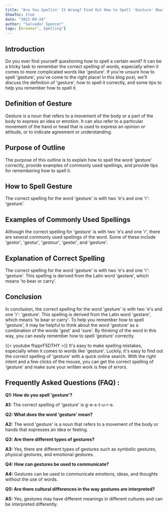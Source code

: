 ```yaml
---
title: "Are You Spellin' It Wrong? Find Out How to Spell 'Gesture' Now!"
ShowToc: true 
date: "2022-09-24"
author: "Salvador Spencer" 
tags: [Grammar", Spelling"]
---
```

## Introduction

Do you ever find yourself questioning how to spell a certain word? It can be a tricky task to remember the correct spelling of words, especially when it comes to more complicated words like 'gesture'. If you're unsure how to spell 'gesture', you've come to the right place! In this blog post, we'll discuss the definition of 'gesture', how to spell it correctly, and some tips to help you remember how to spell it.

## Definition of Gesture

Gesture is a noun that refers to a movement of the body or a part of the body to express an idea or emotion. It can also refer to a particular movement of the hand or head that is used to express an opinion or attitude, or to indicate agreement or understanding.

## Purpose of Outline

The purpose of this outline is to explain how to spell the word 'gesture' correctly, provide examples of commonly used spellings, and provide tips for remembering how to spell it.

## How to Spell Gesture

The correct spelling for the word 'gesture' is with two 'e's and one 'r': 'gesture'.

## Examples of Commonly Used Spellings

Although the correct spelling for 'gesture' is with two 'e's and one 'r', there are several commonly used spellings of the word. Some of these include 'gestor', 'gestur', 'gestour', 'gester', and 'gesture'.

## Explanation of Correct Spelling

The correct spelling for the word 'gesture' is with two 'e's and one 'r': 'gesture'. This spelling is derived from the Latin word 'gestare', which means 'to bear or carry'.

## Conclusion

In conclusion, the correct spelling for the word 'gesture' is with two 'e's and one 'r': 'gesture'. This spelling is derived from the Latin word 'gestare', which means 'to bear or carry'. To help you remember how to spell 'gesture', it may be helpful to think about the word 'gesture' as a combination of the words 'gest' and 'sure'. By thinking of the word in this way, you can easily remember how to spell 'gesture' correctly.

{{< youtube fhpprF5DTHY >}} 
It's easy to make spelling mistakes, especially when it comes to words like 'gesture'. Luckily, it's easy to find out the correct spelling of 'gesture' with a quick online search. With the right intent and a few clicks of the mouse, you can get the correct spelling of 'gesture' and make sure your written work is free of errors.

## Frequently Asked Questions (FAQ) :
**Q1: How do you spell 'gesture'?**

**A1:** The correct spelling of 'gesture' is g-e-s-t-u-r-e.

**Q2: What does the word 'gesture' mean?**

**A2:** The word 'gesture' is a noun that refers to a movement of the body or hands that expresses an idea or feeling.

**Q3: Are there different types of gestures?**

**A3:** Yes, there are different types of gestures such as symbolic gestures, physical gestures, and emotional gestures.

**Q4: How can gestures be used to communicate?**

**A4:** Gestures can be used to communicate emotions, ideas, and thoughts without the use of words. 

**Q5: Are there cultural differences in the way gestures are interpreted?**

**A5:** Yes, gestures may have different meanings in different cultures and can be interpreted differently.





